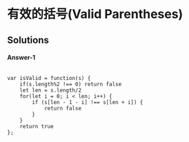 # 有效的括号(Valid Parentheses)


## Solutions

#### Answer-1

```

var isValid = function(s) {
    if(s.length%2 !== 0) return false
    let len = s.length/2
    for(let i = 0; i < len; i++) {
        if (s[len - 1 - i] !== s[len + i]) {
            return false
        }
    }
    return true
};
```
